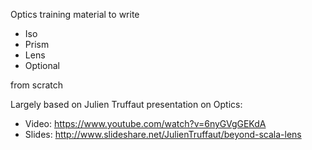 Optics training material to write

* Iso
* Prism
* Lens
* Optional

from scratch

Largely based on Julien Truffaut presentation on Optics:
* Video: https://www.youtube.com/watch?v=6nyGVgGEKdA
* Slides: http://www.slideshare.net/JulienTruffaut/beyond-scala-lens
